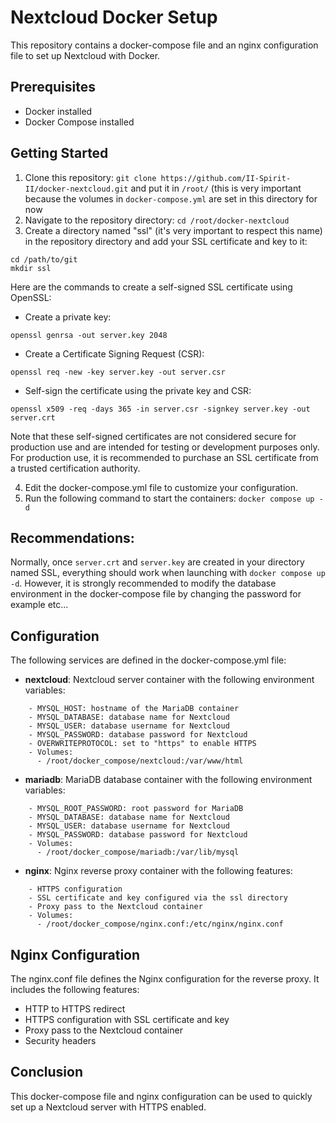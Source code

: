 # Nextcloud Docker Setup

This repository contains a docker-compose file and an nginx configuration file to set up Nextcloud with Docker.

## Prerequisites
- Docker installed
- Docker Compose installed

## Getting Started
1. Clone this repository: `git clone https://github.com/II-Spirit-II/docker-nextcloud.git` and put it in `/root/` (this is very important because the volumes in `docker-compose.yml` are set in this directory for now
2. Navigate to the repository directory: `cd /root/docker-nextcloud`
3. Create a directory named "ssl" (it's very important to respect this name) in the repository directory and add your SSL certificate and key to it:

```
cd /path/to/git
mkdir ssl
```

Here are the commands to create a self-signed SSL certificate using OpenSSL:
- Create a private key:

```openssl genrsa -out server.key 2048```

- Create a Certificate Signing Request (CSR):

```openssl req -new -key server.key -out server.csr```

- Self-sign the certificate using the private key and CSR:

```openssl x509 -req -days 365 -in server.csr -signkey server.key -out server.crt```

Note that these self-signed certificates are not considered secure for production use and are intended for testing or development purposes only. For production use, it is recommended to purchase an SSL certificate from a trusted certification authority.

4. Edit the docker-compose.yml file to customize your configuration.
5. Run the following command to start the containers: `docker compose up -d`

## Recommendations:

Normally, once `server.crt` and `server.key` are created in your directory named SSL, everything should work when launching with `docker compose up -d`. However, it is strongly recommended to modify the database environment in the docker-compose file by changing the password for example etc...

## Configuration
The following services are defined in the docker-compose.yml file:

- **nextcloud**: Nextcloud server container with the following environment variables:
```
    - MYSQL_HOST: hostname of the MariaDB container
    - MYSQL_DATABASE: database name for Nextcloud
    - MYSQL_USER: database username for Nextcloud
    - MYSQL_PASSWORD: database password for Nextcloud
    - OVERWRITEPROTOCOL: set to "https" to enable HTTPS
    - Volumes:
      - /root/docker_compose/nextcloud:/var/www/html
```

- **mariadb**: MariaDB database container with the following environment variables:
```
    - MYSQL_ROOT_PASSWORD: root password for MariaDB
    - MYSQL_DATABASE: database name for Nextcloud
    - MYSQL_USER: database username for Nextcloud
    - MYSQL_PASSWORD: database password for Nextcloud
    - Volumes:
      - /root/docker_compose/mariadb:/var/lib/mysql
```

- **nginx**: Nginx reverse proxy container with the following features:
```
    - HTTPS configuration
    - SSL certificate and key configured via the ssl directory
    - Proxy pass to the Nextcloud container
    - Volumes:
      - /root/docker_compose/nginx.conf:/etc/nginx/nginx.conf
```

## Nginx Configuration
The nginx.conf file defines the Nginx configuration for the reverse proxy. It includes the following features:

- HTTP to HTTPS redirect
- HTTPS configuration with SSL certificate and key
- Proxy pass to the Nextcloud container
- Security headers

## Conclusion
This docker-compose file and nginx configuration can be used to quickly set up a Nextcloud server with HTTPS enabled.
